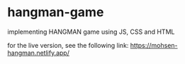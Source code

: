 # hangman-game
implementing HANGMAN game using JS, CSS and HTML

for the live version, see the following link:
https://mohsen-hangman.netlify.app/
